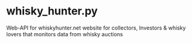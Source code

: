 # whisky_hunter.py
Web-API for whiskyhunter.net website for collectors, Investors &amp; whisky lovers that monitors data from whisky auctions
